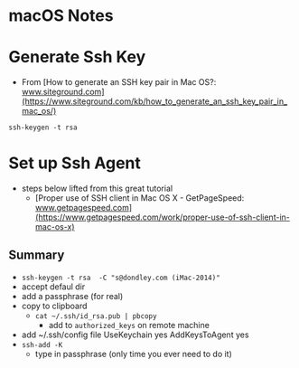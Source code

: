 # macOS Notes

# Generate Ssh Key
* From [How to generate an SSH key pair in Mac OS?: www.siteground.com](https://www.siteground.com/kb/how_to_generate_an_ssh_key_pair_in_mac_os/)
```
ssh-keygen -t rsa
```

# Set up Ssh Agent
* steps below lifted from this great tutorial
    * [Proper use of SSH client in Mac OS X - GetPageSpeed: www.getpagespeed.com](https://www.getpagespeed.com/work/proper-use-of-ssh-client-in-mac-os-x)
## Summary
* `ssh-keygen -t rsa  -C "s@dondley.com (iMac-2014)"`
* accept defaul dir
* add a passphrase (for real)
* copy to clipboard
    * `cat ~/.ssh/id_rsa.pub | pbcopy` 
        * add to `authorized_keys` on remote machine 
* add ~/.ssh/config file
    UseKeychain yes
    AddKeysToAgent yes 
* `ssh-add -K`
    * type in passphrase (only time you ever need to do it)
 
